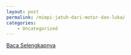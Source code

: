 ```yaml
---
layout: post
permalink: /mimpi-jatuh-dari-motor-dan-luka/
categories:
    - Uncategorized
---
```


[Baca Selengkapnya](/03)